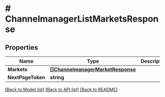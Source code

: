 # # ChannelmanagerListMarketsResponse


## Properties 


Name | Type | Description | Notes
------------ | ------------- | ------------- | -------------
**Markets**| [**[]ChannelmanagerMarketResponse**](ChannelmanagerMarketResponse.md) |   | [optional]
**NextPageToken**| **string** |   | [optional]


[[Back to Model list]](../../README.md#models) [[Back to API list]](../../README.md#endpoints) [[Back to README]](../../README.md)

